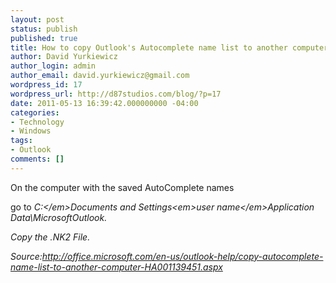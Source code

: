 ```yaml
---
layout: post
status: publish
published: true
title: How to copy Outlook's Autocomplete name list to another computer.
author: David Yurkiewicz
author_login: admin
author_email: david.yurkiewicz@gmail.com
wordpress_id: 17
wordpress_url: http://d87studios.com/blog/?p=17
date: 2011-05-13 16:39:42.000000000 -04:00
categories:
- Technology
- Windows
tags:
- Outlook
comments: []
---
```

On the computer with the saved AutoComplete names

go to <em>C:\</em><em></em>Documents and Settings\<em>user name\</em>Application Data\MicrosoftOutlook.

Copy the .NK2 File.

Source:<a href="http://office.microsoft.com/en-us/outlook-help/copy-autocomplete-name-list-to-another-computer-HA001139451.aspx">http://office.microsoft.com/en-us/outlook-help/copy-autocomplete-name-list-to-another-computer-HA001139451.aspx</a>

